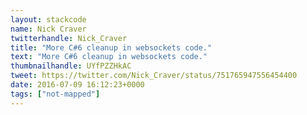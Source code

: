 ```yaml
---
layout: stackcode
name: Nick Craver
twitterhandle: Nick_Craver
title: "More C#6 cleanup in websockets code."
text: "More C#6 cleanup in websockets code."
thumbnailhandle: UYfPZZHkAC
tweet: https://twitter.com/Nick_Craver/status/751765947556454400
date: 2016-07-09 16:12:23+0000
tags: ["not-mapped"]
---
```

